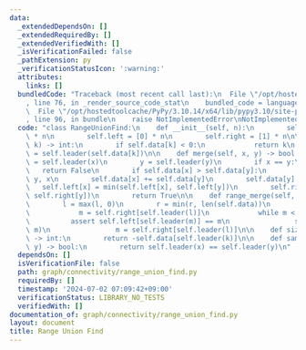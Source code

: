 ```yaml
---
data:
  _extendedDependsOn: []
  _extendedRequiredBy: []
  _extendedVerifiedWith: []
  _isVerificationFailed: false
  _pathExtension: py
  _verificationStatusIcon: ':warning:'
  attributes:
    links: []
  bundledCode: "Traceback (most recent call last):\n  File \"/opt/hostedtoolcache/PyPy/3.10.14/x64/lib/pypy3.10/site-packages/onlinejudge_verify/documentation/build.py\"\
    , line 76, in _render_source_code_stat\n    bundled_code = language.bundle(\n\
    \  File \"/opt/hostedtoolcache/PyPy/3.10.14/x64/lib/pypy3.10/site-packages/onlinejudge_verify/languages/python.py\"\
    , line 96, in bundle\n    raise NotImplementedError\nNotImplementedError\n"
  code: "class RangeUnionFind:\n    def __init__(self, n):\n        self.data = [-1]\
    \ * n\n        self.left = [0] * n\n        self.right = [1] * n\n\n    def leader(self,\
    \ k) -> int:\n        if self.data[k] < 0:\n            return k\n        self.data[k]\
    \ = self.leader(self.data[k])\n\n    def merge(self, x, y) -> bool:\n        x\
    \ = self.leader(x)\n        y = self.leader(y)\n        if x == y:\n         \
    \   return False\n        if self.data[x] > self.data[y]:\n            x, y =\
    \ y, x\n        self.data[x] += self.data[y]\n        self.data[y] = x\n     \
    \   self.left[x] = min(self.left[x], self.left[y])\n        self.right[x] = max(self.right[x],\
    \ self.right[y])\n        return True\n\n    def range_merge(self, l, r) -> None:\n\
    \        l = max(l, 0)\n        r = min(r, len(self.data))\n        if l < r:\n\
    \            m = self.right[self.leader(l)]\n            while m < r:\n      \
    \          assert self.left[self.leader(m)] == m\n                self.merge(l,\
    \ m)\n                m = self.right[self.leader(l)]\n\n    def size(self, k)\
    \ -> int:\n        return -self.data[self.leader(k)]\n\n    def same(self, x,\
    \ y) -> bool:\n        return self.leader(x) == self.leader(y)\n"
  dependsOn: []
  isVerificationFile: false
  path: graph/connectivity/range_union_find.py
  requiredBy: []
  timestamp: '2024-07-02 07:09:42+09:00'
  verificationStatus: LIBRARY_NO_TESTS
  verifiedWith: []
documentation_of: graph/connectivity/range_union_find.py
layout: document
title: Range Union Find
---
```

